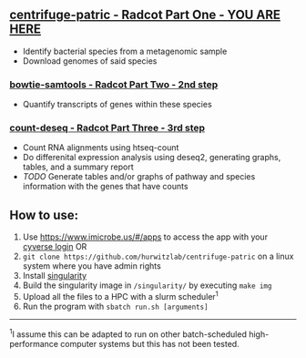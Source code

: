 ## [centrifuge-patric - Radcot Part One - YOU ARE HERE](https://github.com/hurwitzlab/centrifuge-patric)
- Identify bacterial species from a metagenomic sample
- Download genomes of said species

### [bowtie-samtools - Radcot Part Two - 2nd step](https://github.com/hurwitzlab/bowtie-samtools)
- Quantify transcripts of genes within these species

### [count-deseq - Radcot Part Three - 3rd step](https://github.com/hurwitzlab/count-deseq)
- Count RNA alignments using htseq-count
- Do differenital expression analysis using deseq2, generating graphs, tables, and a summary report
- *TODO* Generate tables and/or graphs of pathway and species information with the genes that have counts

## How to use:
1. Use https://www.imicrobe.us/#/apps to access the app with your [cyverse login](http://www.cyverse.org/create-account)
OR
1. `git clone https://github.com/hurwitzlab/centrifuge-patric` on a linux system where you have admin rights
2. Install [singularity](http://singularity.lbl.gov/all-releases)
3. Build the singularity image in `/singularity/` by executing `make img`
4. Upload all the files to a HPC with a slurm scheduler<sup>1</sup>
5. Run the program with `sbatch run.sh [arguments]`
---
<sup>1</sup>I assume this can be adapted to run on other 
batch-scheduled high-performance computer systems 
but this has not been tested.
